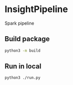 # InsightPipeline

Spark pipeline

## Build package

```bash
python3 -m build
```

## Run in local

```bash
python3 ./run.py
```
